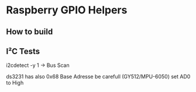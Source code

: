 # Raspberry GPIO Helpers

## How to build

## I²C Tests

i2cdetect -y 1 -> Bus Scan

ds3231 has also 0x68 Base Adresse be carefull (GY512/MPU-6050)
set AD0 to High
